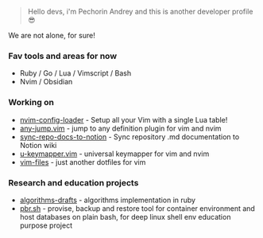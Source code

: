 > Hello devs, i'm Pechorin Andrey and this is another developer profile 😎

We are not alone, for sure!

### Fav tools and areas for now

- Ruby / Go / Lua / Vimscript / Bash 
- Nvim / Obsidian

### Working on

- [nvim-config-loader](https://github.com/pechorin/nvim-config-loader) - Setup all your Vim with a single Lua table!
- [any-jump.vim](https://github.com/pechorin/any-jump.vim) - jump to any definition plugin for vim and nvim
- [sync-repo-docs-to-notion](https://github.com/pechorin/sync-repo-docs-to-notion) - Sync repository .md documentation to Notion wiki
- [u-keymapper.vim](https://github.com/pechorin/u-keymapper.vim) - universal keymapper for vim and nvim
- [vim-files](https://github.com/pechorin/vim-files) - just another dotfiles for vim

### Research and education projects

- [algorithms-drafts](https://github.com/pechorin/algorithms-drafts) - algorithms implementation in ruby
- [pbr.sh](https://github.com/pechorin/pbr.sh) - provise, backup and restore tool for container environment and host databases on plain bash, for deep linux shell env education purpose project
